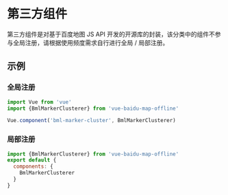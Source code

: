 # 第三方组件

第三方组件是对基于百度地图 JS API 开发的开源库的封装，该分类中的组件不参与全局注册，请根据使用频度需求自行进行全局 / 局部注册。

## 示例

### 全局注册

```javascript
import Vue from 'vue'
import {BmlMarkerClusterer} from 'vue-baidu-map-offline'

Vue.component('bml-marker-cluster', BmlMarkerClusterer)
```

### 局部注册

```javascript
import {BmlMarkerClusterer} from 'vue-baidu-map-offline'
export default {
  components: {
    BmlMarkerClusterer
  }
}
```
